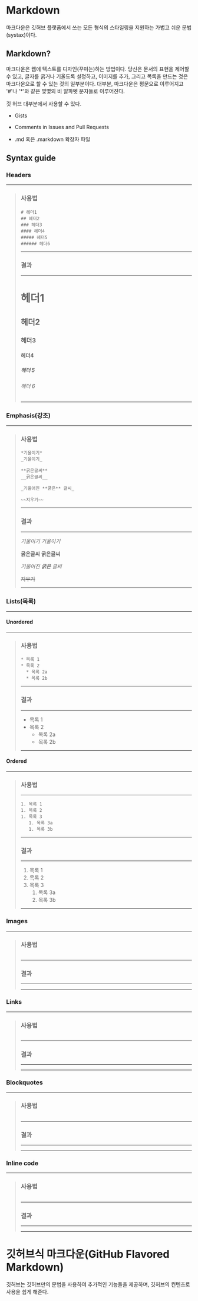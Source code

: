 # Markdown

마크다운은 깃허브 플랫폼에서 쓰는 모든 형식의 스타일링을  지원하는 가볍고 쉬운 문법(systax)이다.



## Markdown?

마크다운은 웹에 텍스트를 디자인(꾸미는)하는 방법이다. 당신은 문서의 표현을 제어할 수 있고, 글자를 굵거나 기울도록 설정하고, 이미지를 추가, 그리고 목록을 만드는 것은 마크다운으로 할 수 있는 것의 일부분이다. 대부분, 마크다운은 평문으로 이루어지고 '#'나 '*'와 같은 몇몇의 비 알파벳 문자들로 이루어진다.

깃 허브 대부분에서 사용할 수 있다.

* Gists

* Comments in Issues and Pull Requests
* .md 혹은 .markdown 확장자 파일



## Syntax guide



### Headers

---

> ### 사용법
>
> ```
> # 헤더1
> ## 헤더2
> ### 헤더3
> #### 헤더4
> ##### 헤더5
> ###### 헤더6
> ```
>
> ---
>
> ### 결과
>
> ---
>
> # 헤더1
>
> ## 헤더2
>
> ### 헤더3
>
> #### 헤더4
>
> ##### 헤더 5
>
> ###### 헤더 6
>
> ---



### Emphasis(강조)

---

> ### 사용법
>
> ```
> *기울이기*
> _기울이기_
> 
> **굵은글씨**
> __굵은글씨__
> 
> _기울어진 **굵은** 글씨_
> 
> ~~지우기~~
> ```
>
> ---
>
> ### 결과
>
> ---
>
> *기울이기*
> _기울이기_
>
> **굵은글씨**
> __굵은글씨__
>
> _기울어진 **굵은** 글씨_ <br />
>
> ~~지우기~~
>
> ---



### Lists(목록)

---

#### Unordered

---

> ### 사용법
>
> ```
> * 목록 1
> * 목록 2
>   * 목록 2a
>   * 목록 2b
> ```
>
> ---
>
> ### 결과
>
> ---
>
> * 목록 1
> * 목록 2
>   * 목록 2a
>   * 목록 2b
>
> ---



#### Ordered

---

> ### 사용법
>
> ---
>
> ```
> 1. 목록 1
> 1. 목록 2
> 1. 목록 3
>    1. 목록 3a
>    1. 목록 3b
> ```
>
> ---
>
> ### 결과
>
> ---
>
> 1. 목록 1
> 2. 목록 2
> 3. 목록 3
>    1. 목록 3a
>    2. 목록 3b
>
> ---



### Images

------

> ### 사용법
>
> ```
> 
> ```
>
> ------
>
> ### 결과
>
> ------
>
> ------



### Links

------

> ### 사용법
>
> ```
> 
> ```
>
> ------
>
> ### 결과
>
> ------
>
> ------



### Blockquotes

------

> ### 사용법
>
> ```
> 
> ```
>
> ------
>
> ### 결과
>
> ------
>
> ------



### Inline code

------

> ### 사용법
>
> ```
> 
> ```
>
> ------
>
> ### 결과
>
> ------
>
> ------



# 깃허브식 마크다운(GitHub Flavored Markdown)

깃허브는 깃허브만의 문법을 사용하여 추가적인 기능들을 제공하며, 깃허브의 컨텐츠로 사용을 쉽게 해준다.



